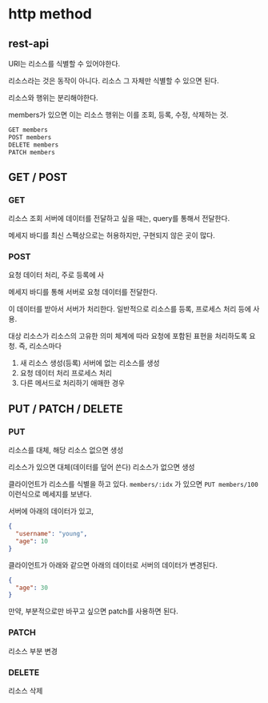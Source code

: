 # http method


## rest-api 

URI는 리소스를 식별할 수 있어야한다. 

리소스라는 것은 동작이 아니다. 리소스 그 자체만 식별할 수 있으면 된다. 

리소스와 행위는 분리해야한다.

members가 있으면 이는 리소스
행위는 이를 조회, 등록, 수정, 삭제하는 것. 

```bash
GET members
POST members 
DELETE members
PATCH members
```


## GET / POST

### GET 

리소스 조회
서버에 데이터를 전달하고 싶을 때는, query를 통해서 전달한다.

메세지 바디를 최신 스펙상으로는 허용하지만, 구현되지 않은 곳이 많다.


### POST 

요청 데이터 처리, 주로 등록에 사

메세지 바디를 통해 서버로 요청 데이터를 전달한다. 

이 데이터를 받아서 서버가 처리한다. 
일반적으로 리소스를 등록, 프로세스 처리 등에 사용.

대상 리소스가 리소스의 고유한 의미 체계에 따라 요청에 포함된 표현을 처리하도록 요청.
즉, 리소스마다 

1. 새 리소스 생성(등록)
   서버에 없는 리소스를 생성
2. 요청 데이터 처리
   프로세스 처리
3. 다른 메서드로 처리하기 애매한 경우


## PUT / PATCH / DELETE

### PUT
 
리소스를 대체, 해당 리소스 없으면 생성

리소스가 있으면 대체(데이터를 덮어 쓴다) 
리소스가 없으면 생성

클라이언트가 리소스를 식별을 하고 있다. 
`members/:idx` 가 있으면 `PUT members/100` 이런식으로 메세지를 보낸다. 

서버에 아래의 데이터가 있고, 

```json
{
  "username": "young",
  "age": 10
}
```

클라이언트가 아래와 같으면 아래의 데이터로 서버의 데이터가 변경된다. 
```json
{
  "age": 30
}
```

만약, 부분적으로만 바꾸고 싶으면 patch를 사용하면 된다. 

### PATCH

리소스 부분 변경

### DELETE

리소스 삭제





